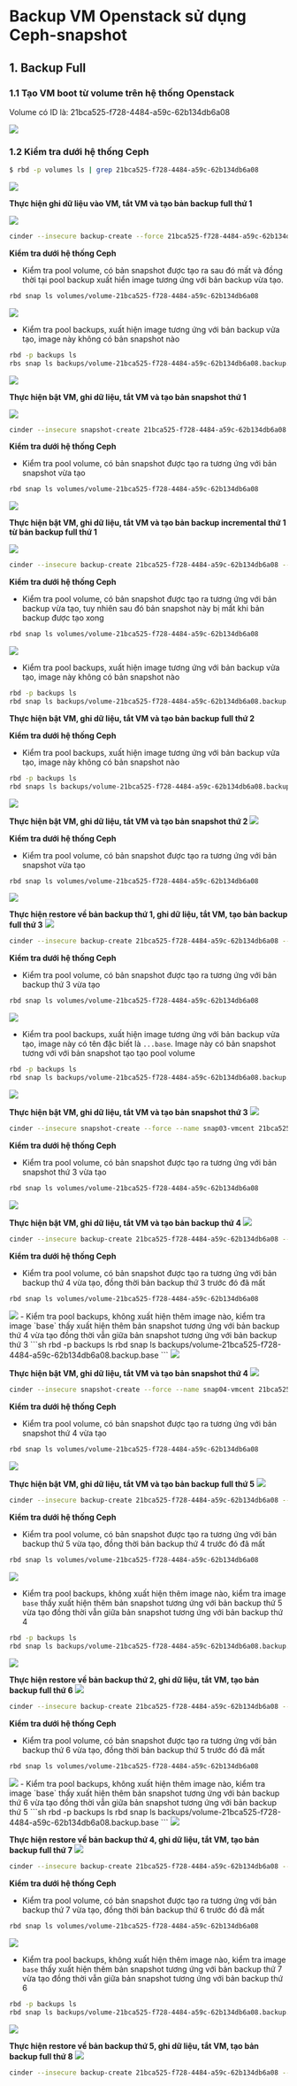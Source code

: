 # Backup VM Openstack sử dụng Ceph-snapshot

## 1. Backup Full

### 1.1 Tạo VM boot từ volume trên hệ thống Openstack
Volume có ID là: 21bca525-f728-4484-a59c-62b134db6a08

<img src=https://i.imgur.com/zKFSfNP.png>

### 1.2 Kiểm tra dưới hệ thống Ceph
```sh
$ rbd -p volumes ls | grep 21bca525-f728-4484-a59c-62b134db6a08
```
<img src=https://i.imgur.com/exPTtYq.png>

**Thực hiện ghi dữ liệu vào VM, tắt VM và tạo bản backup full thứ 1**

<img src=https://i.imgur.com/t34ZocK.png>

```sh
cinder --insecure backup-create --force 21bca525-f728-4484-a59c-62b134db6a08
```
**Kiểm tra dưới hệ thống Ceph**
- Kiểm tra pool volume, có bản snapshot được tạo ra sau đó mất và đồng thời tại pool backup xuất hiển image tương ứng với bản backup vừa tạo.
```sh
rbd snap ls volumes/volume-21bca525-f728-4484-a59c-62b134db6a08
```
<img src=https://i.imgur.com/ASQrrB1.png>

- Kiểm tra pool backups, xuất hiện image tương ứng với bản backup vửa tạo, image này không có bản snapshot nào
```sh
rbd -p backups ls
rbs snap ls backups/volume-21bca525-f728-4484-a59c-62b134db6a08.backup.9693810a-4103-48f0-b1f1-b0255e2bf3bb
```

<img src=https://i.imgur.com/8WCyvYG.png>

**Thực hiện bật VM, ghi dữ liệu, tắt VM và tạo bản snapshot thứ 1**

<img src=https://i.imgur.com/ejsWna4.png>

```sh
cinder --insecure snapshot-create 21bca525-f728-4484-a59c-62b134db6a08 --name snap01-vmcirros --force
```

**Kiểm tra dưới hệ thống Ceph**

- Kiểm tra pool volume, có bản snapshot được tạo ra tương ứng với bản snapshot vừa tạo
```sh
rbd snap ls volumes/volume-21bca525-f728-4484-a59c-62b134db6a08
```
<img src=https://i.imgur.com/0ea1uGX.png>










**Thực hiện bật VM, ghi dữ liệu, tắt VM và tạo bản backup incremental thứ 1 từ bản backup full thứ 1**

<img src=https://i.imgur.com/94oWJBU.png>

```sh
cinder --insecure backup-create 21bca525-f728-4484-a59c-62b134db6a08 --incremental --force
```

**Kiểm tra dưới hệ thống Ceph**
- Kiểm tra pool volume, có bản snapshot được tạo ra tương ứng với bản backup vừa tạo, tuy nhiên sau đó bản snapshot này bị mất khi bản backup được tạo xong
```sh
rbd snap ls volumes/volume-21bca525-f728-4484-a59c-62b134db6a08
```
<img src=https://i.imgur.com/yIRiM6Q.png>

- Kiểm tra pool backups, xuất hiện image tương ứng với bản backup vửa tạo, image này không có bản snapshot nào
```sh
rbd -p backups ls
rbd snap ls backups/volume-21bca525-f728-4484-a59c-62b134db6a08.backup.a9ac0e2e-3c87-44b3-a686-ac41094a4ad9
```
**Thực hiện bật VM, ghi dữ liệu, tắt VM và tạo bản backup full thứ 2**

**Kiểm tra dưới hệ thống Ceph**
- Kiểm tra pool backups, xuất hiện image tương ứng với bản backup vửa tạo, image này không có bản snapshot nào
```sh
rbd -p backups ls
rbd snaps ls backups/volume-21bca525-f728-4484-a59c-62b134db6a08.backup.497d2874-66ca-4d39-86d3-381878db066e
```
<img src=https://i.imgur.com/LbhMnUz.png>

**Thực hiện bật VM, ghi dữ liệu, tắt VM và tạo bản snapshot thứ 2**
<img src=https://i.imgur.com/ArXlD8Z.png>

**Kiểm tra dưới hệ thống Ceph**
- Kiểm tra pool volume, có bản snapshot được tạo ra tương ứng với bản snapshot vừa tạo
```sh
rbd snap ls volumes/volume-21bca525-f728-4484-a59c-62b134db6a08
```
<img src=https://i.imgur.com/IXKkOzr.png>

**Thực hiện restore về bản backup thứ 1, ghi dữ liệu, tắt VM, tạo bản backup full thứ 3**
<img src=https://i.imgur.com/zar20MM.png>
```sh
cinder --insecure backup-create 21bca525-f728-4484-a59c-62b134db6a08 --force
```
**Kiểm tra dưới hệ thống Ceph**
- Kiểm tra pool volume, có bản snapshot được tạo ra tương ứng với bản backup thứ 3 vừa tạo
```sh
rbd snap ls volumes/volume-21bca525-f728-4484-a59c-62b134db6a08
```
<img src=https://i.imgur.com/ApSGkru.png>

- Kiểm tra pool backups, xuất hiện image tương ứng với bản backup vửa tạo, image này có tên đặc biết là `...base`. Image này có bản snapshot tương với với bản snapshot tạo tạo pool volume

```sh
rbd -p backups ls
rbd snap ls backups/volume-21bca525-f728-4484-a59c-62b134db6a08.backup.base
```
<img src=https://i.imgur.com/mS2tsbI.png>

**Thực hiện bật VM, ghi dữ liệu, tắt VM và tạo bản snapshot thứ 3**
<img src=https://i.imgur.com/Kfxu26F.png>
```sh
cinder --insecure snapshot-create --force --name snap03-vmcent 21bca525-f728-4484-a59c-62b134db6a08
```
**Kiểm tra dưới hệ thống Ceph**
- Kiểm tra pool volume, có bản snapshot được tạo ra tương ứng với bản snapshot thứ 3 vừa tạo
```sh
rbd snap ls volumes/volume-21bca525-f728-4484-a59c-62b134db6a08
```
<img src=https://i.imgur.com/QFSEiur.png>

**Thực hiện bật VM, ghi dữ liệu, tắt VM và tạo bản backup thứ 4**
<img src=https://i.imgur.com/TzO8KjB.png>
```sh
cinder --insecure backup-create 21bca525-f728-4484-a59c-62b134db6a08 --force
```
**Kiểm tra dưới hệ thống Ceph**
- Kiểm tra pool volume, có bản snapshot được tạo ra tương ứng với bản backup thứ 4 vừa tạo, đồng thời bản backup thứ 3 trước đó đã mất
```sh
rbd snap ls volumes/volume-21bca525-f728-4484-a59c-62b134db6a08
```
<img src=https://i.imgur.com/MmNozhU.png>
- Kiểm tra pool backups, không xuất hiện thêm image nào, kiểm tra image `base` thấy xuất hiện thêm bản snapshot tương ứng với bản backup thứ 4 vừa tạo đồng thời vẫn giữa bản snapshot tương ứng với bản backup thứ 3
```sh
rbd -p backups ls
rbd snap ls backups/volume-21bca525-f728-4484-a59c-62b134db6a08.backup.base
```
<img src=https://i.imgur.com/ethYJAo.png>

**Thực hiện bật VM, ghi dữ liệu, tắt VM và tạo bản snapshot thứ 4**
<img src=https://i.imgur.com/fkmWIA4.png>

```sh
cinder --insecure snapshot-create --force --name snap04-vmcent 21bca525-f728-4484-a59c-62b134db6a08
```
**Kiểm tra dưới hệ thống Ceph**
- Kiểm tra pool volume, có bản snapshot được tạo ra tương ứng với bản snapshot thứ 4 vừa tạo
```sh
rbd snap ls volumes/volume-21bca525-f728-4484-a59c-62b134db6a08
```
<img src=https://i.imgur.com/mF1osD3.png>

**Thực hiện bật VM, ghi dữ liệu, tắt VM và tạo bản backup full thứ 5**
<img src=https://i.imgur.com/k2yBoxw.png>

```sh
cinder --insecure backup-create 21bca525-f728-4484-a59c-62b134db6a08 --force
```

**Kiểm tra dưới hệ thống Ceph**
- Kiểm tra pool volume, có bản snapshot được tạo ra tương ứng với bản backup thứ 5 vừa tạo, đồng thời bản backup thứ 4 trước đó đã mất
```sh
rbd snap ls volumes/volume-21bca525-f728-4484-a59c-62b134db6a08
```

<img src=https://i.imgur.com/FK463Qs.png>

- Kiểm tra pool backups, không xuất hiện thêm image nào, kiểm tra image `base` thấy xuất hiện thêm bản snapshot tương ứng với bản backup thứ 5 vừa tạo đồng thời vẫn giữa bản snapshot tương ứng với bản backup thứ 4
```sh
rbd -p backups ls
rbd snap ls backups/volume-21bca525-f728-4484-a59c-62b134db6a08.backup.base
```
<img src=https://i.imgur.com/gGJpJil.png>

**Thực hiện restore về bản backup thứ 2, ghi dữ liệu, tắt VM, tạo bản backup full thứ 6**
<img src=https://i.imgur.com/Ef6LPql.png>

```sh
cinder --insecure backup-create 21bca525-f728-4484-a59c-62b134db6a08 --force
```
**Kiểm tra dưới hệ thống Ceph**
- Kiểm tra pool volume, có bản snapshot được tạo ra tương ứng với bản backup thứ 6 vừa tạo, đồng thời bản backup thứ 5 trước đó đã mất
```sh
rbd snap ls volumes/volume-21bca525-f728-4484-a59c-62b134db6a08
```
<img src=https://i.imgur.com/9kPBPv1.png>
- Kiểm tra pool backups, không xuất hiện thêm image nào, kiểm tra image `base` thấy xuất hiện thêm bản snapshot tương ứng với bản backup thứ 6 vừa tạo đồng thời vẫn giữa bản snapshot tương ứng với bản backup thứ 5
```sh
rbd -p backups ls
rbd snap ls backups/volume-21bca525-f728-4484-a59c-62b134db6a08.backup.base
```
<img src=https://i.imgur.com/2cawsQy.png>

**Thực hiện restore về bản backup thứ 4, ghi dữ liệu, tắt VM, tạo bản backup full thứ 7**
<img src=https://i.imgur.com/Qv7ArsD.png>
```sh
cinder --insecure backup-create 21bca525-f728-4484-a59c-62b134db6a08 --force
```
**Kiểm tra dưới hệ thống Ceph**
- Kiểm tra pool volume, có bản snapshot được tạo ra tương ứng với bản backup thứ 7 vừa tạo, đồng thời bản backup thứ 6 trước đó đã mất
```sh
rbd snap ls volumes/volume-21bca525-f728-4484-a59c-62b134db6a08
```
<img src=https://i.imgur.com/Tr3jGLq.png>

- Kiểm tra pool backups, không xuất hiện thêm image nào, kiểm tra image `base` thấy xuất hiện thêm bản snapshot tương ứng với bản backup thứ 7 vừa tạo đồng thời vẫn giữa bản snapshot tương ứng với bản backup thứ 6
```sh
rbd -p backups ls
rbd snap ls backups/volume-21bca525-f728-4484-a59c-62b134db6a08.backup.base
```
<img src=https://i.imgur.com/EJwui44.png>


**Thực hiện restore về bản backup thứ 5, ghi dữ liệu, tắt VM, tạo bản backup full thứ 8**
<img src=https://i.imgur.com/4UJdlQ0.png>
```sh
cinder --insecure backup-create 21bca525-f728-4484-a59c-62b134db6a08 --force
```
